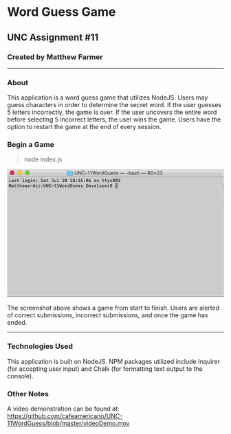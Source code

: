 # Word Guess Game
## UNC Assignment #11

### Created by Matthew Farmer
__________________________________________________________________________________

### About
This application is a word guess game that utilizes NodeJS. Users may guess characters in order to determine the secret word. If the user guesses 5 letters incorrectly, the game is over. If the user uncovers the entire word before selecting 5 incorrect letters, the user wins the game. Users have the option to restart the game at the end of every session.

### Begin a Game
> node index.js 

![demo](wordGuess.gif)

The screenshot above shows a game from start to finish. Users are alerted of correct submissions, incorrect submissions, and once the game has ended.
__________________________________________________________________________________

### Technologies Used

This application is built on NodeJS. NPM packages utilized include Inquirer (for accepting user input) and Chalk (for formatting text output to the console).

### Other Notes

A video demonstration can be found at:
https://github.com/cafeamericano/UNC-11WordGuess/blob/master/videoDemo.mov
